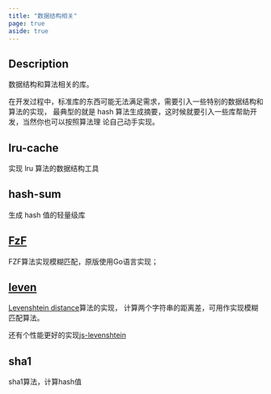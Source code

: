 ```yaml
---
title: "数据结构相关"
page: true
aside: true
---
```


## Description

数据结构和算法相关的库。

在开发过程中，标准库的东西可能无法满足需求，需要引入一些特别的数据结构和算法的实现，
最典型的就是 hash 算法生成摘要，这时候就要引入一些库帮助开发，当然你也可以按照算法理
论自己动手实现。

## lru-cache

实现 lru 算法的数据结构工具

## hash-sum

生成 hash 值的轻量级库

## [FzF](https://www.npmjs.com/package/fzf)
FZF算法实现模糊匹配，原版使用Go语言实现；

## [leven](https://www.npmjs.com/package/leven)
[Levenshtein distance](https://en.wikipedia.org/wiki/Levenshtein_distance)算法的实现，
计算两个字符串的距离差，可用作实现模糊匹配算法。

还有个性能更好的实现[js-levenshtein](https://www.npmjs.com/package/js-levenshtein)


## sha1
sha1算法，计算hash值

<Giscus />
